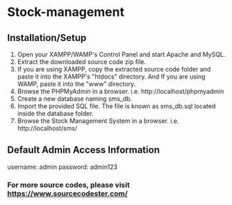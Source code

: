 # Stock-management

## Installation/Setup
1. Open your XAMPP/WAMP's Control Panel and start Apache and MySQL.
2. Extract the downloaded source code zip file.
3. If you are using XAMPP, copy the extracted source code folder and paste it into the XAMPP's "htdocs" directory. And If you are using WAMP, paste it into the "www" directory.
4. Browse the PHPMyAdmin in a browser. i.e. http://localhost/phpmyadmin
5. Create a new database naming sms_db.
6. Import the provided SQL file. The file is known as sms_db.sql located inside the database folder.
7. Browse the Stock Management System in a browser. i.e. http://localhost/sms/

## Default Admin Access Information
username: admin
password: admin123

### For more source codes, please visit https://www.sourcecodester.com/